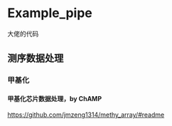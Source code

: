 # Example_pipe
大佬的代码
## 测序数据处理
### 甲基化
#### 甲基化芯片数据处理，by ChAMP
https://github.com/jmzeng1314/methy_array/#readme
